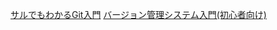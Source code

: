 [サルでもわかるGit入門](https://backlog.com/ja/git-tutorial/)
[バージョン管理システム入門(初心者向け)](https://tracpath.com/bootcamp/)
